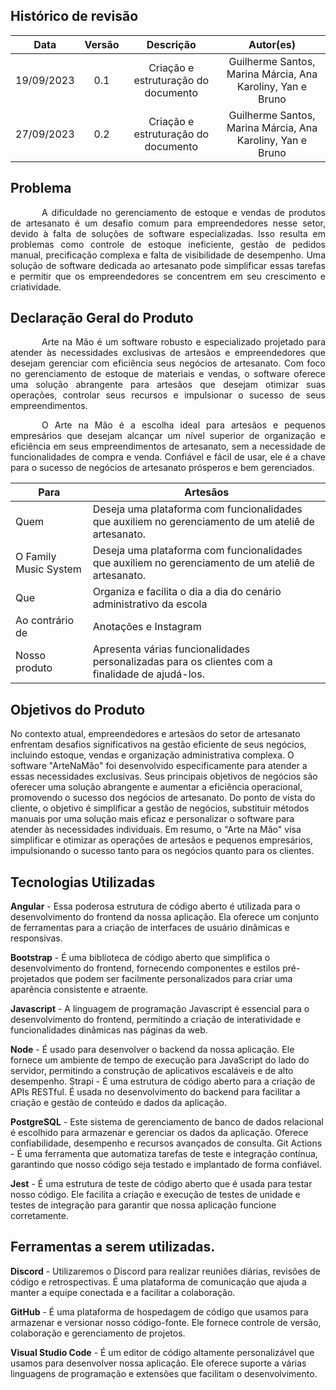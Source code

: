 ## Histórico de revisão

|    Data    | Versão |              Descrição              |  Autor(es)  |
| :--------: | :----: | :---------------------------------: | :---------: |
| 19/09/2023 |  0.1   | Criação e estruturação do documento | Guilherme Santos, Marina Márcia, Ana Karoliny, Yan e Bruno |
| 27/09/2023 |  0.2   | Criação e estruturação do documento | Guilherme Santos, Marina Márcia, Ana Karoliny, Yan e Bruno |

## Problema

<p style="text-indent: 50px;text-align: justify;">
    A dificuldade no gerenciamento de estoque e vendas de produtos de artesanato é um desafio comum para empreendedores nesse setor, devido à falta de soluções de software especializadas. Isso resulta em problemas como controle de estoque ineficiente, gestão de pedidos manual, precificação complexa e falta de visibilidade de desempenho. Uma solução de software dedicada ao artesanato pode simplificar essas tarefas e permitir que os empreendedores se concentrem em seu crescimento e criatividade.
</p>


## Declaração Geral do Produto

<p style="text-indent: 50px;text-align: justify;">Arte na Mão é um software robusto e especializado projetado para atender às necessidades exclusivas de artesãos e empreendedores que desejam gerenciar com eficiência seus negócios de artesanato. Com foco no gerenciamento de estoque de materiais e vendas, o software oferece uma solução abrangente para artesãos que desejam otimizar suas operações, controlar seus recursos e impulsionar o sucesso de seus empreendimentos.
</p>
<p style="text-indent: 50px;text-align: justify;">
O Arte na Mão é a escolha ideal para artesãos e pequenos empresários que desejam alcançar um nível superior de organização e eficiência em seus empreendimentos de artesanato, sem a necessidade de funcionalidades de compra e venda. Confiável e fácil de usar, ele é a chave para o sucesso de negócios de artesanato prósperos e bem gerenciados.</p>

| Para                  | Artesãos                                                                                                         |
| --------------------- | --------------------------------------------------------------------------------------------------------------------------- |
| Quem                  | Deseja uma plataforma com funcionalidades que auxiliem no gerenciamento de um ateliê de artesanato.       |
| O Family Music System |Deseja uma plataforma com funcionalidades que auxiliem no gerenciamento de um ateliê de artesanato.                                                                             |
| Que                   | Organiza e facilita o dia a dia do cenário administrativo da escola                                                         |
| Ao contrário de      | Anotações e Instagram                                                                                                                      |
| Nosso produto         | Apresenta várias funcionalidades personalizadas para os clientes com a finalidade de ajudá-los. |

## Objetivos do Produto
No contexto atual, empreendedores e artesãos do setor de artesanato enfrentam desafios significativos na gestão eficiente de seus negócios, incluindo estoque, vendas e organização administrativa complexa. O software "ArteNaMão" foi desenvolvido especificamente para atender a essas necessidades exclusivas. Seus principais objetivos de negócios são oferecer uma solução abrangente e aumentar a eficiência operacional, promovendo o sucesso dos negócios de artesanato. Do ponto de vista do cliente, o objetivo é simplificar a gestão de negócios, substituir métodos manuais por uma solução mais eficaz e personalizar o software para atender às necessidades individuais. Em resumo, o "Arte na Mão" visa simplificar e otimizar as operações de artesãos e pequenos empresários, impulsionando o sucesso tanto para os negócios quanto para os clientes.

## Tecnologias Utilizadas

**Angular** - Essa poderosa estrutura de código aberto é utilizada para o desenvolvimento do frontend da nossa aplicação. Ela oferece um conjunto de ferramentas para a criação de interfaces de usuário dinâmicas e responsivas.

**Bootstrap** - É uma biblioteca de código aberto que simplifica o desenvolvimento do frontend, fornecendo componentes e estilos pré-projetados que podem ser facilmente personalizados para criar uma aparência consistente e atraente.

**Javascript** - A linguagem de programação Javascript é essencial para o desenvolvimento do frontend, permitindo a criação de interatividade e funcionalidades dinâmicas nas páginas da web.

**Node** - É usado para desenvolver o backend da nossa aplicação. Ele fornece um ambiente de tempo de execução para JavaScript do lado do servidor, permitindo a construção de aplicativos escaláveis e de alto desempenho.
Strapi - É uma estrutura de código aberto para a criação de APIs RESTful. É usada no desenvolvimento do backend para facilitar a criação e gestão de conteúdo e dados da aplicação.

**PostgreSQL** - Este sistema de gerenciamento de banco de dados relacional é escolhido para armazenar e gerenciar os dados da aplicação. Oferece confiabilidade, desempenho e recursos avançados de consulta.
Git Actions - É uma ferramenta que automatiza tarefas de teste e integração contínua, garantindo que nosso código seja testado e implantado de forma confiável.

**Jest** - É uma estrutura de teste de código aberto que é usada para testar nosso código. Ele facilita a criação e execução de testes de unidade e testes de integração para garantir que nossa aplicação funcione corretamente.


## Ferramentas a serem utilizadas.

**Discord** - Utilizaremos o Discord para realizar reuniões diárias, revisões de código e retrospectivas. É uma plataforma de comunicação que ajuda a manter a equipe conectada e a facilitar a colaboração.

**GitHub** - É uma plataforma de hospedagem de código que usamos para armazenar e versionar nosso código-fonte. Ele fornece controle de versão, colaboração e gerenciamento de projetos.

**Visual Studio Code** - É um editor de código altamente personalizável que usamos para desenvolver nossa aplicação. Ele oferece suporte a várias linguagens de programação e extensões que facilitam o desenvolvimento.

